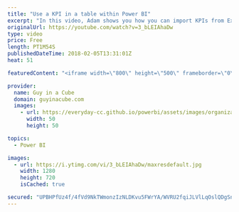```yaml
---
title: "Use a KPI in a table within Power BI"
excerpt: "In this video, Adam shows you how you can import KPIs from Excel into Power BI. Once in Power BI, you can use the KPI in a table or matrix.  Import and display KPIs in Power BI https://docs.microsoft.com/power-bi/desktop-import-and-display-kpis  LET'S CONNECT!  Guy in a Cube -- https://guyinacube.com"
originalUrl: https://youtube.com/watch?v=3_bLEIAhaDw
type: video
price: Free
length: PT1M54S
publishedDateTime: 2018-02-05T13:31:01Z
heat: 51

featuredContent: "<iframe width=\"800\" height=\"500\" frameborder=\"0\" src=\"https://www.youtube.com/embed/3_bLEIAhaDw\" allow=\"accelerometer; autoplay; encrypted-media; gyroscope; picture-in-picture\" allowfullscreen></iframe>"

provider:
  name: Guy in a Cube
  domain: guyinacube.com
  images:
    - url: https://everyday-cc.github.io/powerbi/assets/images/organizations/guyinacube.com-50x50.jpg
      width: 50
      height: 50

topics:
  - Power BI

images:
  - url: https://i.ytimg.com/vi/3_bLEIAhaDw/maxresdefault.jpg
    width: 1280
    height: 720
    isCached: true

secured: "UPBHPfUz4f/4fVd9NkTWmonzIzNLDKvu5FWrYA/WVRU2fqiJLVlLqOslQDgSn2Bnhf7Y1M+ldwbQF1YQ83yil8g1d4U90DFEKSvFDlqixKFdL/FtDYjPNpIhsBK4jjelJscXDf4zKNOE07DiC6Y6VER/5FO/y3md0utK5QxHepRRqRKK3s34MhNTzhYVx/nCApUGzCN2hXMIT8Acvd1iljb0hXcWQ6309HuvYYnbd/e1Ug7Az/mQweo2wKs+VNAtWWV6pzu7c2TXFAA23KhQolyeddej6pqtuF8PVb57i9/gncNGl5G1VzVqnmZ1AhZLEyYn9GgOyEgK4Oo4vYmNEVu1NF4btVmQMnAl6JTljdkrtwOjb3Ef25uVvi4kYOCTVRdfCLNiCTHwrF+5Eg1/9PUtEiuFYVQK1rfPtfp9bL0=;6zps6VnwTdXWg1guEoN8/w=="
---
```


